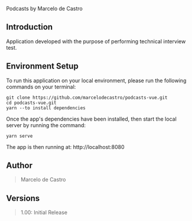 Podcasts by Marcelo de Castro

## Introduction

Application developed with the purpose of performing technical interview test.

## Environment Setup

To run this application on your local environment, please run the following commands on your terminal:

```
git clone https://github.com/marcelodecastro/podcasts-vue.git
cd podcasts-vue.git
yarn --to install dependencies
```

Once the app's dependencies have been installed, then start the local server by running the command:

```
yarn serve
```

The app is then running at: http://localhost:8080

## Author

> Marcelo de Castro

## Versions

> 1.00: Initial Release
